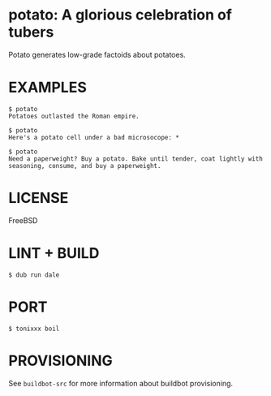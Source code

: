 # potato: A glorious celebration of tubers

Potato generates low-grade factoids about potatoes.

# EXAMPLES

```console
$ potato
Potatoes outlasted the Roman empire.

$ potato
Here's a potato cell under a bad microsocope: *

$ potato
Need a paperweight? Buy a potato. Bake until tender, coat lightly with seasoning, consume, and buy a paperweight.
```

# LICENSE

FreeBSD

# LINT + BUILD

```console
$ dub run dale
```

# PORT

```console
$ tonixxx boil
```

# PROVISIONING

See `buildbot-src` for more information about buildbot provisioning.
